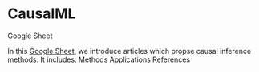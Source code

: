 # CausalML

Google Sheet

In this [Google Sheet](https://docs.google.com/spreadsheets/d/1Ob4lGaxl6tVzX2K6_LtCFLbApfgg1LHjwD5uQOKu3U0/edit?usp=sharing), we introduce articles which propse causal inference methods.
It includes:
Methods
Applications
References

